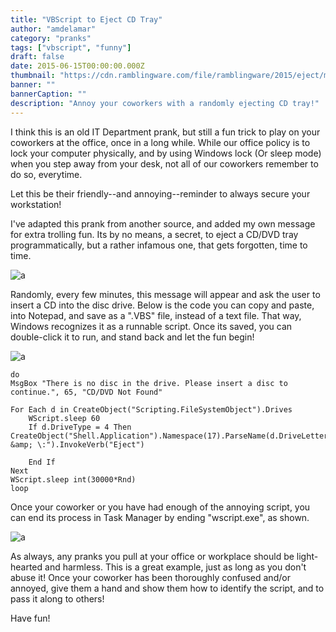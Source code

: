 ```yaml
---
title: "VBScript to Eject CD Tray"
author: "amdelamar"
category: "pranks"
tags: ["vbscript", "funny"]
draft: false
date: 2015-06-15T00:00:00.000Z
thumbnail: "https://cdn.ramblingware.com/file/ramblingware/2015/eject/message.jpg"
banner: ""
bannerCaption: ""
description: "Annoy your coworkers with a randomly ejecting CD tray!"
---
```


I think this is an old IT Department prank, but still a fun trick to play on your coworkers at the office, once in a long while. While our office policy is to lock your computer physically, and by using Windows lock (Or sleep mode) when you step away from your desk, not all of our coworkers remember to do so, everytime.  

Let this be their friendly--and annoying--reminder to always secure your workstation!  

I've adapted this prank from another source, and added my own message for extra trolling fun. Its by no means, a secret, to eject a CD/DVD tray programmatically, but a rather infamous one, that gets forgotten, time to time.  

![a](https://cdn.ramblingware.com/file/ramblingware/2015/eject/message.jpg)

Randomly, every few minutes, this message will appear and ask the user to insert a CD into the disc drive. Below is the code you can copy and paste, into Notepad, and save as a ".VBS" file, instead of a text file. That way, Windows recognizes it as a runnable script. Once its saved, you can double-click it to run, and stand back and let the fun begin!  

![a](https://cdn.ramblingware.com/file/ramblingware/2015/eject/script.png)

```vbscript
do
MsgBox "There is no disc in the drive. Please insert a disc to continue.", 65, "CD/DVD Not Found"

For Each d in CreateObject("Scripting.FileSystemObject").Drives
    WScript.sleep 60
    If d.DriveType = 4 Then CreateObject("Shell.Application").Namespace(17).ParseName(d.DriveLetter &amp; \:").InvokeVerb("Eject")

    End If
Next
WScript.sleep int(30000*Rnd)
loop
```

Once your coworker or you have had enough of the annoying script, you can end its process in Task Manager by ending "wscript.exe", as shown.

![a](https://cdn.ramblingware.com/file/ramblingware/2015/eject/task-manager.png)

As always, any pranks you pull at your office or workplace should be light-hearted and harmless. This is a great example, just as long as you don't abuse it! Once your coworker has been thoroughly confused and/or annoyed, give them a hand and show them how to identify the script, and to pass it along to others!  

Have fun!
